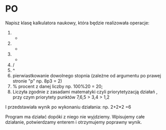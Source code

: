 # PO
Napisz klasę kalkulatora naukowy, która będzie realizowała operacje:
1. + 
2. - 
3. * 
4. / 
5. ^ 
6. pierwiastkowanie dowolnego stopnia (zależne od argumentu po prawej stronie "p" np.  8p3 = 2)
7. % procent z danej liczby np.   100%20 = 20;
8. Liczyła zgodnie z zasadami matematyki czyli priorytetyzacją działań , przy czym priorytety punktów  7,6,5 > 3,4 > 1,2

I przedstawiała wynik po wykonaniu działania: np.  2+2*2 =6

Program ma działać dopóki z niego nie wyjdziemy. Wpisujemy całe działanie, potwierdzamy enterem i otrzymujemy poprawny wynik.
